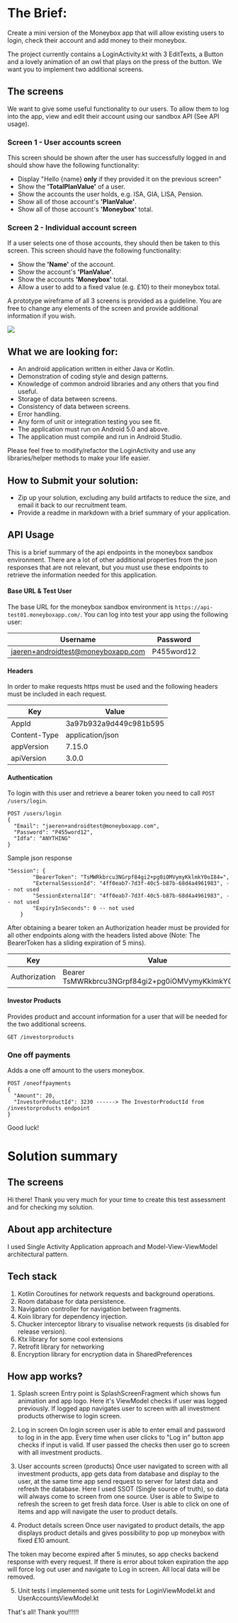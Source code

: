 # The Brief:

Create a mini version of the Moneybox app that will allow existing users to login, check their account and add money to their moneybox.

The project currently contains a LoginActivity.kt with 3 EditTexts, a Button and a lovely animation of an owl that plays on the press of the button.  We want you to implement two additional screens.

## The screens

We want to give some useful functionality to our users. To allow them to log into the app, view and edit their account using our sandbox API (See API usage).

### Screen 1 - User accounts screen
This screen should be shown after the user has successfully logged in and should show have the following functionality:
- Display "Hello {name} **only** if they provided it on the previous screen"
- Show the **'TotalPlanValue'** of a user.
- Show the accounts the user holds, e.g. ISA, GIA, LISA, Pension.
- Show all of those account's **'PlanValue'**.
- Show all of those account's **'Moneybox'** total.

### Screen 2 - Individual account screen
If a user selects one of those accounts, they should then be taken to this screen.  This screen should have the following functionality:
- Show the **'Name'** of the account.
- Show the account's **'PlanValue'**.
- Show the accounts **'Moneybox'** total.
- Allow a user to add to a fixed value (e.g. £10) to their moneybox total.

A prototype wireframe of all 3 screens is provided as a guideline. You are free to change any elements of the screen and provide additional information if you wish.

![](/images/wireframe.png)

## What we are looking for:
 - An android application written in either Java or Kotlin.
 - Demonstration of coding style and design patterns.
 - Knowledge of common android libraries and any others that you find useful.
 - Storage of data between screens.
 - Consistency of data between screens.
 - Error handling.
 - Any form of unit or integration testing you see fit.
 - The application must run on Android 5.0 and above.
 - The application must compile and run in Android Studio.

Please feel free to modify/refactor the LoginActivity and use any libraries/helper methods to make your life easier.

## How to Submit your solution:
 - Zip up your solution, excluding any build artifacts to reduce the size, and email it back to our recruitment team.
 - Provide a readme in markdown with a brief summary of your application.

## API Usage
This is a brief summary of the api endpoints in the moneybox sandbox environment. There are a lot of other additional properties from the json responses that are not relevant, but you must use these endpoints to retrieve the information needed for this application.

#### Base URL & Test User
The base URL for the moneybox sandbox environment is `https://api-test01.moneyboxapp.com/`.
You can log into test your app using the following user:

|  Username          | Password         |
| ------------- | ------------- |
| jaeren+androidtest@moneyboxapp.com  | P455word12  |

#### Headers

In order to make requests https must be used and the following headers must be included in each request.

|  Key | Value |
| ------------- | ------------- |
| AppId  | 3a97b932a9d449c981b595  |
| Content-Type  | application/json  |
| appVersion | 7.15.0 |
| apiVersion | 3.0.0 |

#### Authentication
To login with this user and retrieve a bearer token you need to call `POST /users/login`.
```
POST /users/login
{
  "Email": "jaeren+androidtest@moneyboxapp.com",
  "Password": "P455word12",
  "Idfa": "ANYTHING"
}
```
Sample json response
```
"Session": {
        "BearerToken": "TsMWRkbrcu3NGrpf84gi2+pg0iOMVymyKklmkY0oI84=",
        "ExternalSessionId": "4ff0eab7-7d3f-40c5-b87b-68d4a4961983", -- not used
        "SessionExternalId": "4ff0eab7-7d3f-40c5-b87b-68d4a4961983", -- not used
        "ExpiryInSeconds": 0 -- not used
    }
```
After obtaining a bearer token an Authorization header must be provided for all other endpoints along with the headers listed above (Note: The BearerToken has a sliding expiration of 5 mins).

|  Key          | Value         |
| ------------- | ------------- |
| Authorization  | Bearer TsMWRkbrcu3NGrpf84gi2+pg0iOMVymyKklmkY0oI84=  |

#### Investor Products
Provides product and account information for a user that will be needed for the two additional screens.
```
GET /investorproducts
```
### One off payments
Adds a one off amount to the users moneybox.
```
POST /oneoffpayments
{
  "Amount": 20,
  "InvestorProductId": 3230 ------> The InvestorProductId from /investorproducts endpoint
}
```
Good luck!

# Solution summary

## The screens

Hi there! Thank you very much for your time to create this test assessment and for checking my solution.

## About app architecture

I used Single Activity Application approach and Model-View-ViewModel architectural pattern.

## Tech stack
 
 1. Kotlin Coroutines for network requests and background operations.
 2. Room database for data persistence.
 3. Navigation controller for navigation between fragments.
 4. Koin library for dependency injection.
 5. Chucker interceptor library to visualise network requests (is disabled for release version).
 6. Ktx library for some cool extensions
 7. Retrofit library for networking
 8. Encryption library for encryption data in SharedPreferences   

## How app works?

1. Splash screen 
Entry point is SplashScreenFragment which shows fun animation and app logo. Here it's ViewModel 
checks if user was logged previously. 
If logged app navigates user to screen with all investment products otherwise to login screen.

2. Log in screen 
On login screen user is able to enter email and password to log in in the app.
Every time when user clicks to "Log in" button app checks if input is valid.
If user passed the checks then user go to screen with all investment products.

3. User accounts screen (products)
Once user navigated to screen with all investment products, app gets data from database and 
display to the user, at the same time app 
send request to server for latest data and refresh the database. Here I used SSOT 
(Single source of truth), so data will always come to screen from one source. 
User is able to Swipe to refresh the screen to get fresh data force. User is able to click on one 
of items and app will navigate the user
to product details.

4. Product details screen
Once user navigated to product details, the app displays product details and gives possibility to
pop up moneybox with fixed £10 amount.

The token may become expired after 5 minutes, so app checks backend response with every request.
If there is error about token expiration the app will force log out user and navigate to Log in 
screen. All local data will be removed.

5. Unit tests
I implemented some unit tests for LoginViewModel.kt and UserAccountsViewModel.kt

That's all! Thank you!!!!!! 
  




